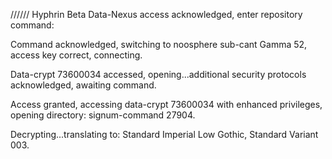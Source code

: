 

//////
Hyphrin Beta Data-Nexus access acknowledged, enter repository command:

Command acknowledged, switching to noosphere sub-cant Gamma 52, access key correct, connecting.

Data-crypt 73600034 accessed, opening...additional security protocols acknowledged, awaiting command.

Access granted, accessing data-crypt 73600034 with enhanced privileges, opening directory: signum-command 27904.

Decrypting...translating to: Standard Imperial Low Gothic, Standard Variant 003. 
